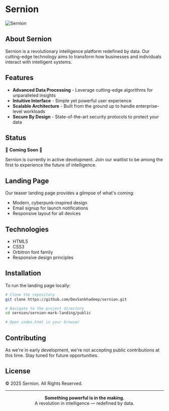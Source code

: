 # Sernion

![Sernion](https://img.shields.io/badge/Sernion-Coming%20Soon-00f5ff?style=for-the-badge)

## About Sernion

Sernion is a revolutionary intelligence platform redefined by data. Our cutting-edge technology aims to transform how businesses and individuals interact with intelligent systems.

## Features

- **Advanced Data Processing** - Leverage cutting-edge algorithms for unparalleled insights
- **Intuitive Interface** - Simple yet powerful user experience
- **Scalable Architecture** - Built from the ground up to handle enterprise-level workloads
- **Secure By Design** - State-of-the-art security protocols to protect your data

## Status

🚧 **Coming Soon** 🚧

Sernion is currently in active development. Join our waitlist to be among the first to experience the future of intelligence.

## Landing Page

Our teaser landing page provides a glimpse of what's coming:

- Modern, cyberpunk-inspired design
- Email signup for launch notifications
- Responsive layout for all devices

## Technologies

- HTML5
- CSS3
- Orbitron font family
- Responsive design principles

## Installation

To run the landing page locally:

```bash
# Clone the repository
git clone https://github.com/DevSankhadeep/sernion.git

# Navigate to the project directory
cd sernion/sernion-mark-landing/public

# Open index.html in your browser
```

## Contributing

As we're in early development, we're not accepting public contributions at this time. Stay tuned for future opportunities.

## License

© 2025 Sernion. All Rights Reserved.

---

<div align="center">
  <strong>Something powerful is in the making.</strong><br>
  A revolution in intelligence — redefined by data.
</div>
